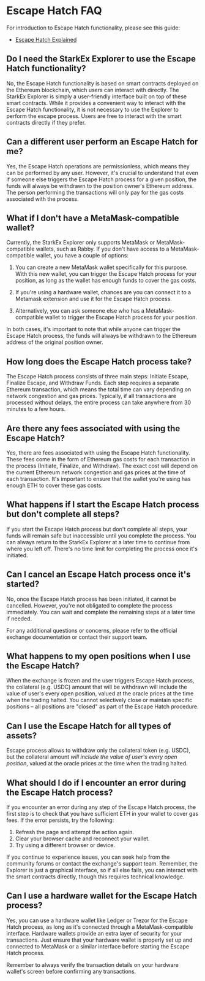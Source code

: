 # Escape Hatch FAQ

For introduction to Escape Hatch functionality, please see this guide:

- [Escape Hatch Explained](/tutorials/escapehatch)

## Do I need the StarkEx Explorer to use the Escape Hatch functionality?

No, the Escape Hatch functionality is based on smart contracts deployed on the Ethereum blockchain, which users can interact with directly. The StarkEx Explorer is simply a user-friendly interface built on top of these smart contracts. While it provides a convenient way to interact with the Escape Hatch functionality, it is not necessary to use the Explorer to perform the escape process. Users are free to interact with the smart contracts directly if they prefer.

## Can a different user perform an Escape Hatch for me?

Yes, the Escape Hatch operations are permissionless, which means they can be performed by any user. However, it's crucial to understand that even if someone else triggers the Escape Hatch process for a given position, the funds will always be withdrawn to the position owner's Ethereum address. The person performing the transactions will only pay for the gas costs associated with the process.

## What if I don't have a MetaMask-compatible wallet?

Currently, the StarkEx Explorer only supports MetaMask or MetaMask-compatible wallets, such as Rabby. If you don't have access to a MetaMask-compatible wallet, you have a couple of options:

1. You can create a new MetaMask wallet specifically for this purpose. With this new wallet, you can trigger the Escape Hatch process for your position, as long as the wallet has enough funds to cover the gas costs.

2. If you're using a hardware wallet, chances are you can connect it to a Metamask extension and use it for the Escape Hatch process.

3. Alternatively, you can ask someone else who has a MetaMask-compatible wallet to trigger the Escape Hatch process for your position.

In both cases, it's important to note that while anyone can trigger the Escape Hatch process, the funds will always be withdrawn to the Ethereum address of the original position owner.

## How long does the Escape Hatch process take?

The Escape Hatch process consists of three main steps: Initiate Escape, Finalize Escape, and Withdraw Funds. Each step requires a separate Ethereum transaction, which means the total time can vary depending on network congestion and gas prices. Typically, if all transactions are processed without delays, the entire process can take anywhere from 30 minutes to a few hours.

## Are there any fees associated with using the Escape Hatch?

Yes, there are fees associated with using the Escape Hatch functionality. These fees come in the form of Ethereum gas costs for each transaction in the process (Initiate, Finalize, and Withdraw). The exact cost will depend on the current Ethereum network congestion and gas prices at the time of each transaction. It's important to ensure that the wallet you're using has enough ETH to cover these gas costs.

## What happens if I start the Escape Hatch process but don't complete all steps?

If you start the Escape Hatch process but don't complete all steps, your funds will remain safe but inaccessible until you complete the process. You can always return to the StarkEx Explorer at a later time to continue from where you left off. There's no time limit for completing the process once it's initiated.

## Can I cancel an Escape Hatch process once it's started?

No, once the Escape Hatch process has been initiated, it cannot be cancelled. However, you're not obligated to complete the process immediately. You can wait and complete the remaining steps at a later time if needed.

For any additional questions or concerns, please refer to the official exchange documentation or contact their support team.

## What happens to my open positions when I use the Escape Hatch?

When the exchange is frozen and the user triggers Escape Hatch process, the collateral (e.g. USDC) amount that will be withdrawn will include the value of user's every open position, valued at the oracle prices at the time when the trading halted. You cannot selectively close or maintain specific positions – all positions are "closed" as part of the Escape Hatch procedure.

## Can I use the Escape Hatch for all types of assets?

Escape process allows to withdraw only the collateral token (e.g. USDC), but the collateral amount _will include the value of user's every open position_, valued at the oracle prices at the time when the trading halted.

## What should I do if I encounter an error during the Escape Hatch process?

If you encounter an error during any step of the Escape Hatch process, the first step is to check that you have sufficient ETH in your wallet to cover gas fees. If the error persists, try the following:

1. Refresh the page and attempt the action again.
2. Clear your browser cache and reconnect your wallet.
3. Try using a different browser or device.

If you continue to experience issues, you can seek help from the community forums or contact the exchange's support team. Remember, the Explorer is just a graphical interface, so if all else fails, you can interact with the smart contracts directly, though this requires technical knowledge.

## Can I use a hardware wallet for the Escape Hatch process?

Yes, you can use a hardware wallet like Ledger or Trezor for the Escape Hatch process, as long as it's connected through a MetaMask-compatible interface. Hardware wallets provide an extra layer of security for your transactions. Just ensure that your hardware wallet is properly set up and connected to MetaMask or a similar interface before starting the Escape Hatch process.

Remember to always verify the transaction details on your hardware wallet's screen before confirming any transactions.
